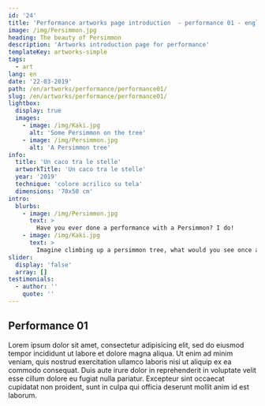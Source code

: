 ```yaml
---
id: '24'
title: 'Performance artworks page introduction  - performance 01 - english'
image: /img/Persimmon.jpg
heading: The beauty of Persimmon
description: 'Artworks introduction page for performance'
templateKey: artworks-simple
tags:
  - art
lang: en
date: '22-03-2019'
path: /en/artworks/performance/performance01/
slug: /en/artworks/performance/performance01/
lightbox:
  display: true
  images:
    - image: /img/Kaki.jpg
      alt: 'Some Persimmon on the tree'
    - image: /img/Persimmon.jpg
      alt: 'A Persimmon tree'
info:
  title: 'Un caco tra le stelle'
  artworkTitle: 'Un caco tra le stelle'
  year: '2019'
  technique: 'colore acrilico su tela'
  dimensions: '70x50 cm'
intro:
  blurbs:
    - image: /img/Persimmon.jpg
      text: >
        Have you ever done a performance with a Persimmon? I do!
    - image: /img/Kaki.jpg
      text: >
        Imagine climbing up a persimmon tree, what would you see once at the top?
slider:
  display: 'false'
  array: []
testimonials:
  - author: ''
    quote: ''
---
```


## Performance 01

Lorem ipsum dolor sit amet, consectetur adipisicing elit, sed do eiusmod tempor incididunt ut labore et dolore magna aliqua. Ut enim ad minim veniam, quis nostrud exercitation ullamco laboris nisi ut aliquip ex ea commodo consequat. Duis aute irure dolor in reprehenderit in voluptate velit esse cillum dolore eu fugiat nulla pariatur. Excepteur sint occaecat cupidatat non proident, sunt in culpa qui officia deserunt mollit anim id est laborum.
